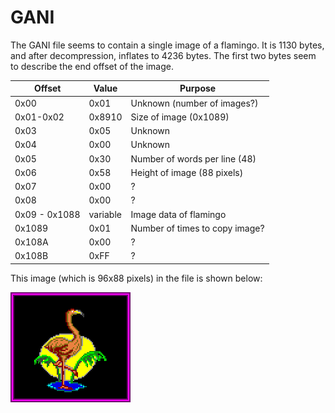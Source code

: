 # GANI

The GANI file seems to contain a single image of a flamingo. It is 1130 bytes,
and after decompression, inflates to 4236 bytes. The first two bytes seem to
describe the end offset of the image.

| Offset        | Value    | Purpose                              |
|---------------|----------|--------------------------------------|
| 0x00          | 0x01     | Unknown (number of images?)          |
| 0x01-0x02     | 0x8910   | Size of image (0x1089)               |
| 0x03          | 0x05     | Unknown                              |
| 0x04          | 0x00     | Unknown                              |
| 0x05          | 0x30     | Number of words per line (48)        |
| 0x06          | 0x58     | Height of image (88 pixels)          |
| 0x07          | 0x00     | ?                                    |
| 0x08          | 0x00     | ?                                    |
| 0x09 - 0x1088 | variable | Image data of flamingo               |
| 0x1089        | 0x01     | Number of times to copy image?       |
| 0x108A        | 0x00     | ?                                    |
| 0x108B        | 0xFF     | ?                                    |

This image (which is 96x88 pixels) in the file is shown below:

![gani](gani.png)


